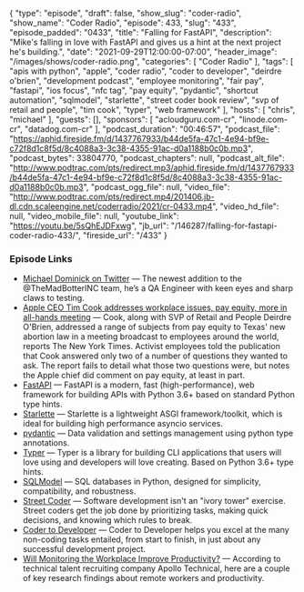 {
  "type": "episode",
  "draft": false,
  "show_slug": "coder-radio",
  "show_name": "Coder Radio",
  "episode": 433,
  "slug": "433",
  "episode_padded": "0433",
  "title": "Falling for FastAPI",
  "description": "Mike's falling in love with FastAPI and gives us a hint at the next project he's building.",
  "date": "2021-09-29T12:00:00-07:00",
  "header_image": "/images/shows/coder-radio.png",
  "categories": [
    "Coder Radio"
  ],
  "tags": [
    "apis with python",
    "apple",
    "coder radio",
    "coder to developer",
    "deirdre o'brien",
    "development podcast",
    "employee monitoring",
    "fair pay",
    "fastapi",
    "ios focus",
    "nfc tag",
    "pay equity",
    "pydantic",
    "shortcut automation",
    "sqlmodel",
    "starlette",
    "street coder book review",
    "svp of retail and people",
    "tim cook",
    "typer",
    "web framework"
  ],
  "hosts": [
    "chris",
    "michael"
  ],
  "guests": [],
  "sponsors": [
    "acloudguru.com-cr",
    "linode.com-cr",
    "datadog.com-cr"
  ],
  "podcast_duration": "00:46:57",
  "podcast_file": "https://aphid.fireside.fm/d/1437767933/b44de5fa-47c1-4e94-bf9e-c72f8d1c8f5d/8c4088a3-3c38-4355-91ac-d0a1188b0c0b.mp3",
  "podcast_bytes": 33804770,
  "podcast_chapters": null,
  "podcast_alt_file": "http://www.podtrac.com/pts/redirect.mp3/aphid.fireside.fm/d/1437767933/b44de5fa-47c1-4e94-bf9e-c72f8d1c8f5d/8c4088a3-3c38-4355-91ac-d0a1188b0c0b.mp3",
  "podcast_ogg_file": null,
  "video_file": "http://www.podtrac.com/pts/redirect.mp4/201406.jb-dl.cdn.scaleengine.net/coderradio/2021/cr-0433.mp4",
  "video_hd_file": null,
  "video_mobile_file": null,
  "youtube_link": "https://youtu.be/5sQhEJDFxwg",
  "jb_url": "/146287/falling-for-fastapi-coder-radio-433/",
  "fireside_url": "/433"
}


### Episode Links

  * [Michael Dominick on Twitter](https://twitter.com/dominucco/status/1442334210757328898 "Michael Dominick on Twitter") — The newest addition to the @TheMadBotterINC team, he’s a QA Engineer with keen eyes and sharp claws to testing. 
  * [Apple CEO Tim Cook addresses workplace issues, pay equity, more in all-hands meeting](https://appleinsider.com/articles/21/09/17/apple-ceo-tim-cook-addresses-workplace-issues-pay-equity-more-in-all-hands-meeting "Apple CEO Tim Cook addresses workplace issues, pay equity, more in all-hands meeting") — Cook, along with SVP of Retail and People Deirdre O'Brien, addressed a range of subjects from pay equity to Texas' new abortion law in a meeting broadcast to employees around the world, reports The New York Times. Activist employees told the publication that Cook answered only two of a number of questions they wanted to ask. The report fails to detail what those two questions were, but notes the Apple chief did comment on pay equity, at least in part.
  * [FastAPI](https://fastapi.tiangolo.com/ "FastAPI") — FastAPI is a modern, fast (high-performance), web framework for building APIs with Python 3.6+ based on standard Python type hints. 
  * [Starlette](https://www.starlette.io/ "Starlette") — Starlette is a lightweight ASGI framework/toolkit, which is ideal for building high performance asyncio services.
  * [pydantic](https://pydantic-docs.helpmanual.io/ "pydantic") — Data validation and settings management using python type annotations.
  * [Typer](https://typer.tiangolo.com/ "Typer") — Typer is a library for building CLI applications that users will love using and developers will love creating. Based on Python 3.6+ type hints.
  * [SQLModel](https://github.com/tiangolo/sqlmodel "SQLModel") — SQL databases in Python, designed for simplicity, compatibility, and robustness.
  * [Street Coder](https://www.manning.com/books/street-coder "Street Coder") — Software development isn't an "ivory tower" exercise. Street coders get the job done by prioritizing tasks, making quick decisions, and knowing which rules to break.
  * [Coder to Developer](https://www.amazon.com/Coder-Developer-Strategies-Delivering-Software-ebook-dp-B000PY3ZCG/dp/B000PY3ZCG "Coder to Developer") — Coder to Developer helps you excel at the many non-coding tasks entailed, from start to finish, in just about any successful development project. 
  * [Will Monitoring the Workplace Improve Productivity?](https://www.itprotoday.com/analytics-and-reporting/will-monitoring-workplace-improve-productivity "Will Monitoring the Workplace Improve Productivity?") — According to technical talent recruiting company Apollo Technical, here are a couple of key research findings about remote workers and productivity.


